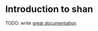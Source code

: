 # Introduction to shan

TODO: write [great documentation](http://jacobian.org/writing/what-to-write/)
